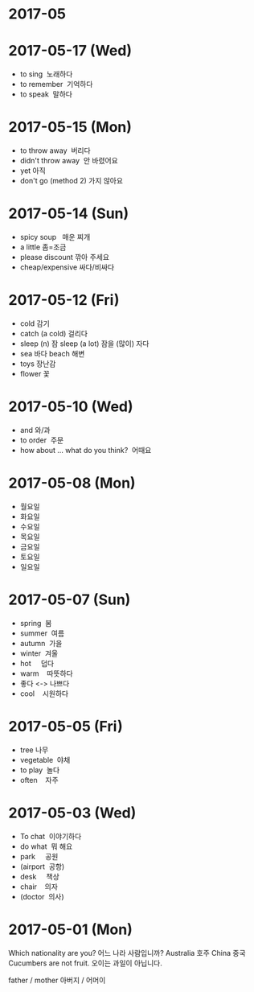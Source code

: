 # 2017-05

# 2017-05-17 (Wed)

- to sing  노래하다
- to remember  기억하다
- to speak  말하다

# 2017-05-15 (Mon)

- to throw away  버리다
- didn't throw away  안 바렸어요
- yet 아직
- don't go (method 2) 가지 않아요

# 2017-05-14 (Sun)

- spicy soup   매운 찌개
- a little    좀=조금
- please discount  깎아 주세요
- cheap/expensive 싸다/비싸다


# 2017-05-12 (Fri)

- cold   감기
- catch (a cold) 걸리다
- sleep (n) 잠  sleep (a lot) 잠을 (많이) 자다
- sea 바다 beach 해변
- toys 장난감
- flower 꽃

# 2017-05-10 (Wed)

- and  와/과
- to order  주문
- how about ... what do you think?  어때요

# 2017-05-08 (Mon)

- 월요일
- 화요일
- 수요일
- 목요일
- 금요일
- 토요일
- 일요일

# 2017-05-07 (Sun)

- spring  봄
- summer  여름
- autumn  가을
- winter  겨울
- hot     덥다
- warm    따뜻하다
- 좋다 <-> 나쁘다
- cool    시원하다


# 2017-05-05 (Fri)

- tree   나무
- vegetable  야채
- to play  놀다
- often    자주

# 2017-05-03 (Wed)

- To chat  이야기하다
- do what  뭐 해요
- park     공원
- (airport  공항)
- desk     책상
- chair    의자
- (doctor  의사)


# 2017-05-01 (Mon)

Which nationality are you? 어느 나라 사람입니까?
Australia  호주
China      중국
Cucumbers are not fruit. 오이는 과일이 아닙니다.   

father / mother   아버지 / 어머이

